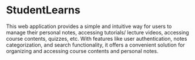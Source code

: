 # StudentLearns
This web application provides a simple and intuitive way for users to manage their personal notes, accessing tutorials/ lecture videos, accessing course contents, quizzes, etc. With features like user authentication, notes categorization, and search functionality, it offers a convenient solution for organizing and accessing course contents and personal notes.
